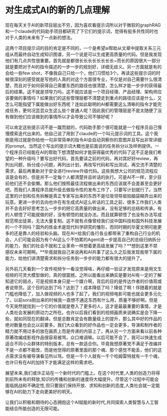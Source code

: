 # 对生成式AI的新的几点理解
现在每天关于AI的新项目层出不穷，因为喜欢看提示词所以对于微软的graphRAG和一个claude的代码助手项目都研究了下它们的提示词，觉得有挺多共性同时也对于人类的未来有了一点新的想法。

这两个项目提示词的目的肯定是不同的，一个是希望ai帮助从文章中提取关系三元组从而最终自动生成知识图谱，另一个说是可以生成更高质量的代码。但是我发现他们有几点共性很重要。首先就是都很长长长长长长长长~而长的原因很大一部分就是要把对于AI的指令描述的一步一步的规划好，详细无歧义。另一方面就是有的会给一些few shot，不像我自己只给一个，他们习惯给3个。再读这些提示词的时候很深刻的感受就是写他的人真的对这个方面很专业，不仅是对自己需要什么很清楚，而且对于如何获得自己需要东西的路径也很清楚，怎么样才能一步步的获得最后的结果。这不就是领导力吗，这不就应该是一个项目经理、产品经理、架构师应该要做的事情吗？如果我们的这些管理层都不清楚走到重点的路径应该是什么，又怎么可能指望下属能做出好东西呢？连如此聪明的AI都需要这么清晰的指令才能完成任务，更何况芸芸众生这么些个普通人呢？因此我们的管理层是不是太随便了没有做到他们应该做到的事情所以才会导致公司不够好呢？

可以肯定这些提示词不是一蹴而就的，代码助手那个很可能就是一个程序员自己慢慢摸索迭代出来的。他自己说了用到了claude的一个叫元提示词的工具。这个我倒是用过就是你给他一句非常简单的指令AI会自动洞察你的意图并且写出非常详细的prompt。当然这个写出的提示词大概也是前面说的任务拆分以及样例提供。一个程序员已经能在AI的帮助下想清楚如何才能获得最优秀的代码了这不正是我们希望的一种升级吗？要写出好代码，首先要读之前的代码，再对其好好review，再列出问题，拆分成小问题，再列出计划，再改写代码和写出测试，再交流不清楚的需求，最后再重新对于安全进行review升级代码。这些我想大公司的规范流程应该是会有的，但是并不一定每个人都清楚并且听话的执行。可是AI不一样，至少目前他们还不会偷懒。那么他们按照最佳流程做出来的东西应该就不会差甚至会更好吧。而我们人类程序员就升级去做指令性的发布工作了，只要写计划就行了。当然这里的计划和任务拆解是真正专家写出来的东西不是垃圾领导层拍脑袋糊弄出来的玩意。更进一步的去向也许在有生成式AI这么听话的工具之前，很多工作我们人类并不会去好好思考怎么一步步的把它高质量的做出来，没有足够的总结和传承。有的人顿悟了可能就做的好，没有顿悟的就没办法。而且就算顿悟了也没有办法写成规范带出徒弟，无法大量复制。这不就有点像曾经我们说中国科技和国外科技发展的一个不同吗？国外的炼金术是现代科学研究的雏形，而同时期的华夏文明可能更多的还是靠人的经验和头脑。现在AI+给我们各行各业都带来了重构自己行业的机会，人们可能会因为有个AI这么个不怕累的Agent进一步提高自己的总结归纳拆分的能力，我们的社会不就和工业革命一样想着更高级发展了吗？**想到这里不禁感叹未来可期啊。**毕竟就我自己来说再和AI共事了这么久之后我发现我带下属的能力，给他们讲清楚需求和拆分任务到一步步的能力都有很大的提升了。

另外前几天看到一个宣传视频乍一看没觉得啥，再仔细一验证才发现原来是用文生视频的可灵大模型做的，真的很震撼。之所以能看出来确实是要对AI有一定的了解知道它的弱点，可是视频本身只是一个媒介啊，背后的目的是传达作者的价值观或者说带货。这个目的达到了吗？达到了！成本降低了吗？降低了啊！伴随着的就是门槛也降低了，加入做视频的人也多了起了。我们的视频电影可能也就会更多元化了。以前sora刚出来的时候我一直想不通这东西有什么用，质量不够好啊。但是今天突然就找到一个它的价值就是卷入了更多的人，这才是最最重要的事情，才是人类社会发展的原动力之所在。也许以后我们看到的视频画质来说确实是会下降一些，就如同现在的翻译。但是总数肯定会有数量级上的提升，那么其中好的作品的绝对数量也会比以前要多。我们大众看到的好作品也一定会更多，导演和制作者的精力就不用过多的放在画质上而是传递的内容上了。再从另一个方面来看以前各种原著改编成影视作品很容易被骂，众口难调嘛。以后可能不会了，我可以快速生成适合不同小众群体的特别版本，总有一款适合你。毕竟我想原著党不满足于改编并不是一点都不能改，而是他觉得的原著里面的那个魂、那个感觉不能丢，他们的这点需求没有被导演看见所以骂。但是一千个人就有一千个哈姆雷特就有一千个魂，也许只有在AI的加持下才能满足这样的需求吧。

展望未来,我们或许正站在一个新时代的门槛上。在这个时代里,人类的创造力将得到前所未有的释放,知识的传播和创新的速度将大幅提升。尽管这个过程中可能会面临挑战和不确定性,但只要我们保持开放、求知和创新的态度,人类社会就一定能够在AI的助力下走向更美好的明天。

让我们以积极和期待的心态拥抱这个AI赋能的新时代,共同探索人类智慧与人工智能结合所能创造的无限可能。

